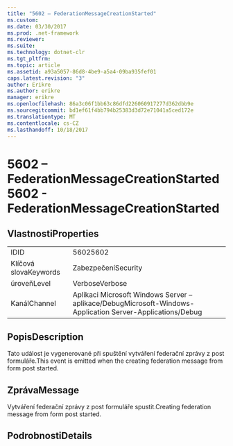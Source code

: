 ```yaml
---
title: "5602 – FederationMessageCreationStarted"
ms.custom: 
ms.date: 03/30/2017
ms.prod: .net-framework
ms.reviewer: 
ms.suite: 
ms.technology: dotnet-clr
ms.tgt_pltfrm: 
ms.topic: article
ms.assetid: a93a5057-86d8-4be9-a5a4-09ba935fef01
caps.latest.revision: "3"
author: Erikre
ms.author: erikre
manager: erikre
ms.openlocfilehash: 86a3c06f1bb63c86dfd226060917277d362dbb9e
ms.sourcegitcommit: bd1ef61f4bb794b25383d3d72e71041a5ced172e
ms.translationtype: MT
ms.contentlocale: cs-CZ
ms.lasthandoff: 10/18/2017
---
```

# <a name="5602---federationmessagecreationstarted"></a><span data-ttu-id="03dd8-102">5602 – FederationMessageCreationStarted</span><span class="sxs-lookup"><span data-stu-id="03dd8-102">5602 - FederationMessageCreationStarted</span></span>
## <a name="properties"></a><span data-ttu-id="03dd8-103">Vlastnosti</span><span class="sxs-lookup"><span data-stu-id="03dd8-103">Properties</span></span>  
  
|||  
|-|-|  
|<span data-ttu-id="03dd8-104">ID</span><span class="sxs-lookup"><span data-stu-id="03dd8-104">ID</span></span>|<span data-ttu-id="03dd8-105">5602</span><span class="sxs-lookup"><span data-stu-id="03dd8-105">5602</span></span>|  
|<span data-ttu-id="03dd8-106">Klíčová slova</span><span class="sxs-lookup"><span data-stu-id="03dd8-106">Keywords</span></span>|<span data-ttu-id="03dd8-107">Zabezpečení</span><span class="sxs-lookup"><span data-stu-id="03dd8-107">Security</span></span>|  
|<span data-ttu-id="03dd8-108">úroveň</span><span class="sxs-lookup"><span data-stu-id="03dd8-108">Level</span></span>|<span data-ttu-id="03dd8-109">Verbose</span><span class="sxs-lookup"><span data-stu-id="03dd8-109">Verbose</span></span>|  
|<span data-ttu-id="03dd8-110">Kanál</span><span class="sxs-lookup"><span data-stu-id="03dd8-110">Channel</span></span>|<span data-ttu-id="03dd8-111">Aplikaci Microsoft Windows Server – aplikace/Debug</span><span class="sxs-lookup"><span data-stu-id="03dd8-111">Microsoft-Windows-Application Server-Applications/Debug</span></span>|  
  
## <a name="description"></a><span data-ttu-id="03dd8-112">Popis</span><span class="sxs-lookup"><span data-stu-id="03dd8-112">Description</span></span>  
 <span data-ttu-id="03dd8-113">Tato událost je vygenerované při spuštění vytváření federační zprávy z post formuláře.</span><span class="sxs-lookup"><span data-stu-id="03dd8-113">This event is emitted when the creating federation message from form post started.</span></span>  
  
## <a name="message"></a><span data-ttu-id="03dd8-114">Zpráva</span><span class="sxs-lookup"><span data-stu-id="03dd8-114">Message</span></span>  
 <span data-ttu-id="03dd8-115">Vytváření federační zprávy z post formuláře spustit.</span><span class="sxs-lookup"><span data-stu-id="03dd8-115">Creating federation message from form post started.</span></span>  
  
## <a name="details"></a><span data-ttu-id="03dd8-116">Podrobnosti</span><span class="sxs-lookup"><span data-stu-id="03dd8-116">Details</span></span>
